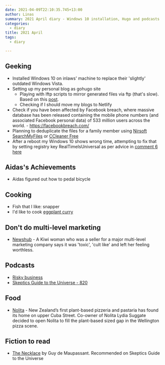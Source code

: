 ```yaml
---
date: 2021-04-09T22:10:35.745+13:00
author: Linas
summary: 2021 April diary - Windows 10 installation, Hugo and podcasts
categories:
  - diary
title: 2021 April
tags:
  - diary

---
```


## Geeking

* Installed Windows 10 on inlaws' machine to replace their 'slightly' outdated Windows Vista.
* Setting up my personal blog as gohugo site
  * Playing with lftp scripts to mirror generated files via ftp (that's slow). Based on this [post](https://www.linux.com/training-tutorials/using-lftp-synchronize-folders-ftp-account/).
  * Checking if I should move my blogs to Netlify
* Check if you have been affected by Facebook breach, where  massive database has been released containing the mobile phone numbers (and associated Facebook personal data) of 533 million users across the world. - https://facebookbreach.com/
* Planning to deduplicate the files for a family member using [Nirsoft SearchMyFiles](https://www.nirsoft.net/utils/search_my_files.html) or [CCleaner Free](https://www.ccleaner.com/ccleaner)
* After a reboot my Windows 10 shows wrong time, attempting to fix that by setting registry key RealTimeIsUniversal as per advice in [comment 6 here](https://www.tenforums.com/performance-maintenance/146229-synchronize-windows-time-server-logon.html)


## Aidas's Achievements

* Aidas figured out how to pedal bicycle

## Cooking

* Fish that I like: snapper
* I'd like to cook [eggplant curry](https://blessmyfoodbypayal.com/smoked-eggplant-curry-baingan-ka-bharta-vegan-roasted-aubergine-recipe/)

## Don't do multi-level marketing

* [Newshub](https://www.newshub.co.nz/home/lifestyle/2021/03/kiwi-woman-describes-harrowing-experience-with-toxic-multi-level-marketing-company.amp.html) - A Kiwi woman who was a seller for a major multi-level marketing company says it was 'toxic', 'cult like' and left her feeling worthless.

## Podcasts

* [Risky business](https://risky.biz/RB620/)
* [Skeptics Guide to the Universe - 820](https://www.theskepticsguide.org/podcasts/episode-820)

## Food

* [Nolita](https://nolita.co.nz/) - New Zealand’s first plant-based pizzeria and pastaria has found its home on upper Cuba Street. Co-owner of Nolita Lydia Suggate decided to open Nolita to fill the plant-based sized gap in the Wellington pizza scene.


## Fiction to read

* [The Necklace](http://www.eastoftheweb.com/short-stories/UBooks/Neck.shtml) by Guy de Maupassant. Recommended on Skeptics Guide to the Universe
